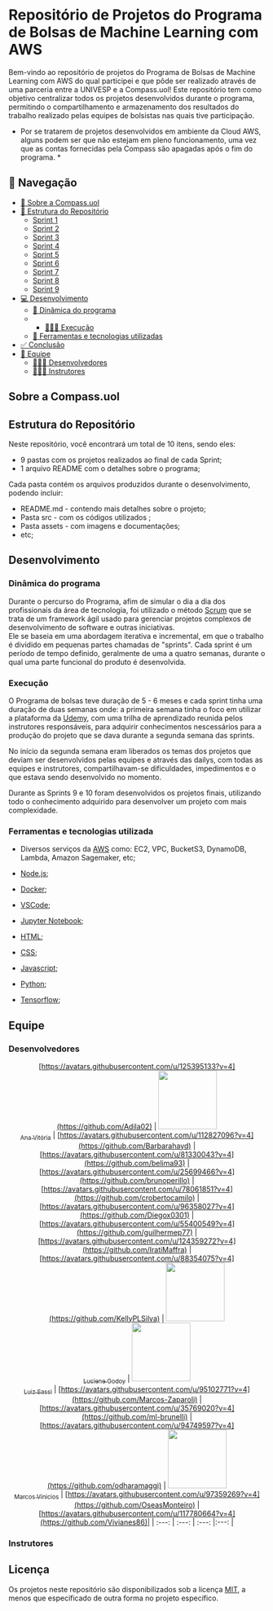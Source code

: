 # Repositório de Projetos do Programa de Bolsas de Machine Learning com AWS

Bem-vindo ao repositório de projetos do Programa de Bolsas de Machine Learning com AWS do qual participei e que pôde ser realizado através de uma parceria entre a UNIVESP e a Compass.uol! 
Este repositório tem como objetivo centralizar todos os projetos desenvolvidos durante o programa, permitindo o compartilhamento e armazenamento dos resultados do trabalho realizado pelas equipes de bolsistas nas quais tive participação.

* Por se tratarem de projetos desenvolvidos em ambiente da Cloud AWS, alguns podem ser que não estejam em pleno funcionamento, uma vez que as contas fornecidas pela Compass são apagadas após o fim do programa. *

## 📌 Navegação

- [📝 Sobre a Compass.uol](#introdução)
- [📁 Estrutura do Repositório](#estrutura-do-repositorio)
    - [Sprint 1]()
    - [Sprint 2]()
    - [Sprint 3]()
    - [Sprint 4]()
    - [Sprint 5]()
    - [Sprint 6]()
    - [Sprint 7]()
    - [Sprint 8]()
    - [Sprint 9]()
- [💻 Desenvolvimento](#desenvolvimento)
  - [🚀 Dinâmica do programa](#como-funciona-o-programa)
  - - [👩🏻‍💻 Execução](#execução)
  - [🔧 Ferramentas e tecnologias utilizadas](#ferramentas-e-tecnologias-utilizadas)
- [✅ Conclusão](#conclusão)
- [👥 Equipe](#equipe)
  - [👩🏻‍🎓 Desenvolvedores](#desenvolvedores)
  - [👨🏻‍🏫 Instrutores](#instrutores)


## Sobre a Compass.uol

## Estrutura do Repositório

Neste repositório, você encontrará um total de 10 itens, sendo eles: 
- 9 pastas com os projetos realizados ao final de cada Sprint;
- 1 arquivo README com o detalhes sobre o programa;

Cada pasta contém os arquivos produzidos durante o desenvolvimento, podendo incluir:
- README.md - contendo mais detalhes sobre o projeto;
- Pasta src - com os códigos utilizados ; 
- Pasta assets - com imagens e documentações;
- etc;

## Desenvolvimento

### Dinâmica do programa

Durante o percurso do Programa, afim de simular o dia a dia dos profissionais da área de tecnologia, foi utilizado o método [Scrum](https://egov.df.gov.br/metodologias-ageis-scrum-lean/#:~:text=O%20Scrum%20%C3%A9%20uma%20das,conceito%20da%20metodologia%20em%20si.) que se trata de um framework ágil usado para gerenciar projetos complexos de desenvolvimento de software e outras iniciativas.  
Ele se baseia em uma abordagem iterativa e incremental, em que o trabalho é dividido em pequenas partes chamadas de "sprints". Cada sprint é um período de tempo definido, geralmente de uma a quatro semanas, durante o qual uma parte funcional do produto é desenvolvida.

### Execução

O Programa de bolsas teve duração de 5 - 6 meses e cada sprint tinha uma duração de duas semanas onde: a primeira semana tinha o foco em utilizar a plataforma da [Udemy](https://www.udemy.com/pt/), com uma trilha de aprendizado reunida pelos instrutores responsáveis, para adquirir conhecimentos nescessários para a produção do projeto que se dava durante a segunda semana das sprints.

No início da segunda semana eram liberados os temas dos projetos que deviam ser desenvolvidos pelas equipes e através das dailys, com todas as equipes e instrutores, compartilhavam-se dificuldades, impedimentos e o que estava sendo desenvolvido no momento.

Durante as Sprints 9 e 10 foram desenvolvidos os projetos finais, utilizando todo o conhecimento adquirido para desenvolver um projeto com mais complexidade.

### Ferramentas e tecnologias utilizada

- Diversos serviços da [AWS](https://docs.aws.amazon.com/) como: EC2, VPC, BucketS3, DynamoDB, Lambda, Amazon Sagemaker, etc;
- [Node.js](https://nodejs.org/en/docs);
- [Docker](https://docs.docker.com/);
- [VSCode](https://code.visualstudio.com/docs);
- [Jupyter Notebook](https://docs.anaconda.com/);


- [HTML](https://developer.mozilla.org/en-US/docs/Web/HTML);
- [CSS](https://developer.mozilla.org/en-US/docs/Web/CSS);
- [Javascript](https://developer.mozilla.org/en-US/docs/Web/JavaScript);
- [Python](https://docs.python.org/3/);
- [Tensorflow](https://www.tensorflow.org/api_docs);

## Equipe

### Desenvolvedores

<div align="center">

  [https://avatars.githubusercontent.com/u/125395133?v=4](https://github.com/Adila02) | [<img src="https://avatars.githubusercontent.com/u/97908745?v=4" width=115><br><sub>Ana Vitória</sub>](https://github.com/anaVitoriaLouro) | [https://avatars.githubusercontent.com/u/112827096?v=4](https://github.com/Barbarahayd) | [https://avatars.githubusercontent.com/u/81330043?v=4](https://github.com/belima93) | [https://avatars.githubusercontent.com/u/25699466?v=4](https://github.com/brunoperillo) | [https://avatars.githubusercontent.com/u/78061851?v=4](https://github.com/crobertocamilo) | [https://avatars.githubusercontent.com/u/96358027?v=4](https://github.com/Diegox0301) | [https://avatars.githubusercontent.com/u/55400549?v=4](https://github.com/guilhermep77) | [https://avatars.githubusercontent.com/u/124359272?v=4](https://github.com/IratiMaffra) | [https://avatars.githubusercontent.com/u/88354075?v=4](https://github.com/KellyPLSilva) | [<img src="https://avatars.githubusercontent.com/u/87142990?v=4" width=115><br><sub>Luciene Godoy</sub>](https://github.com/LucieneGodoy) |  [<img src="https://avatars.githubusercontent.com/u/72028902?v=4" width=115><br><sub>Luiz Sassi</sub>](https://github.com/luizrsassi) | [https://avatars.githubusercontent.com/u/95102771?v=4](https://github.com/Marcos-Zaparoli) | [https://avatars.githubusercontent.com/u/35769020?v=4](https://github.com/ml-brunelli) | [https://avatars.githubusercontent.com/u/94749597?v=4](https://github.com/odharamaggi) | [<img src="https://avatars.githubusercontent.com/u/73674662?v=4" width=115><br><sub>Marcos Vinicios</sub>](https://github.com/onativo) | [https://avatars.githubusercontent.com/u/97359269?v=4](https://github.com/OseasMonteiro) | [https://avatars.githubusercontent.com/u/117780664?v=4](https://github.com/Vivianes86)|
  | :---: | :---: | :---: |:---: |

</div>

### Instrutores

## Licença

Os projetos neste repositório são disponibilizados sob a licença [MIT](https://opensource.org/licenses/MIT), a menos que especificado de outra forma no projeto específico.